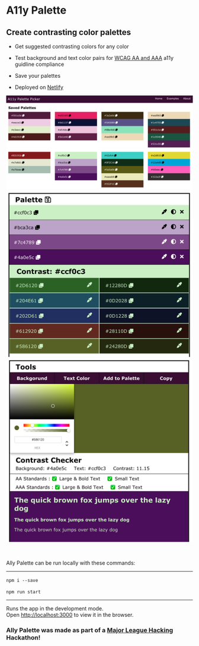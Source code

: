 # A11y Palette

## Create contrasting color palettes

* Get suggested contrasting colors for any color

* Test background and text color pairs for <a href="https://www.w3.org/WAI/standards-guidelines/wcag/" target="_blank" rel="noopener">WCAG AA and AAA</a> a11y guidline compliance

* Save your palettes

* Deployed on [Netlify](https://a11y-palette.netlify.app/)



![image](https://github.com/gitburd/a11y-color-palettes/blob/master/public/images/screenShot1.png)
![image](https://github.com/gitburd/a11y-color-palettes/blob/master/public/images/screenShot2.png)
![image](https://github.com/gitburd/a11y-color-palettes/blob/master/public/images/screenShot3.png)

<br />

Ally Palette can be run locally with these commands:

*** 

`npm i --save`

`npm run start`

*** 

Runs the app in the development mode.<br />
Open [http://localhost:3000](http://localhost:3000) to view it in the browser.


### Ally Palette was made as part of a <a href="https://mlh.io/" target="_blank" rel="noopener">Major League Hacking</a> Hackathon!

